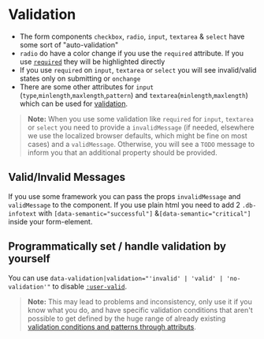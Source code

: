 <!--
SPDX-FileCopyrightText: 2025 DB Systel GmbH

SPDX-License-Identifier: Apache-2.0
-->

# Validation

- The form components `checkbox`, `radio`, `input`, `textarea` & `select` have some sort of "auto-validation"
- `radio` do have a color change if you use the `required` attribute. If you use [`required`](https://developer.mozilla.org/en-US/docs/Web/HTML/Element/input/checkbox#validation) they will be highlighted directly
- If you use `required` on `input`, `textarea` or `select` you will see invalid/valid states only on submitting or `onchange`
- There are some other attributes for `input` (`type`,`minlength`,`maxlength`,`pattern`) and `textarea`(`minlength`,`maxlength`) which can be used for [validation](https://developer.mozilla.org/en-US/docs/Learn/Forms/Form_validation#using_built-in_form_validation).

> **Note:** When you use some validation like `required` for `input`, `textarea` or `select` you need to provide a `invalidMessage` (if needed, elsewhere we use the localized browser defaults, which might be fine on most cases) and a `validMessage`. Otherwise, you will see a `TODO` message to inform you that an additional property should be provided.

## Valid/Invalid Messages

If you use some framework you can pass the props `invalidMessage` and `validMessage` to the component. If you use plain html you need to add 2 `.db-infotext` with `[data-semantic="successful"]` &`[data-semantic="critical"]` inside your form-element.

## Programmatically set / handle validation by yourself

You can use `data-validation|validation="'invalid' | 'valid' | 'no-validation'"` to disable [`:user-valid`](https://developer.mozilla.org/en-US/docs/Web/CSS/:user-valid).

> **Note:** This may lead to problems and inconsistency, only use it if you know what you do, and have specific validation conditions that aren't possible to get defined by the huge range of already existing [validation conditions and patterns through attributs](https://developer.mozilla.org/en-US/docs/Learn/Forms/Form_validation#using_built-in_form_validation).
